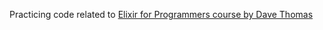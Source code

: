 Practicing code related to [Elixir for Programmers course by Dave Thomas](https://codestool.coding-gnome.com/courses/elixir-for-programmers)